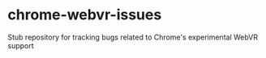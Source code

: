 chrome-webvr-issues
===================

Stub repository for tracking bugs related to Chrome's experimental WebVR support
